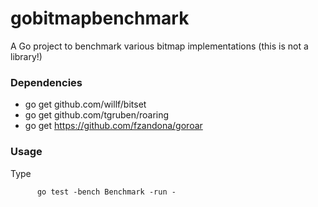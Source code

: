 # gobitmapbenchmark
A Go project to benchmark various bitmap implementations (this is not a library!)



### Dependencies

  - go get github.com/willf/bitset
  - go get github.com/tgruben/roaring
  - go get https://github.com/fzandona/goroar

### Usage 

Type 

          go test -bench Benchmark -run -
